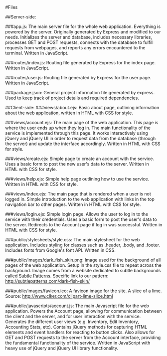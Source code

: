 #Files

##Server-side:

###app.js:
The main server file for the whole web application. Everything is powered by the server. Originally generated by Express and modified to our needs. Initializes the server and database, includes necessary libraries, processes GET and POST requests, connects with the database to fulfill requests from webpages, and reports any errors encountered to the terminal. Written in JavaScript.

###routes/index.js:
Routing file generated by Express for the index page. Written in JavaScript.

###routes/user.js:
Routing file generated by Express for the user page. Written in JavaScript.

###package.json:
General project information file generated by express. Used to keep track of project details and required dependencies.

##Client-side:
###views/about.ejs:
Basic about page, outlining information about the web application, written in HTML with CSS for style.

###views/account.ejs:
The main page of the web application. This page is where the user ends up when they log in. The main functionality of the service is implemented through this page. It works interactively using jQuery and jQuery UI in order to request data from the database (through the server) and update the interface accordingly. Written in HTML with CSS for style.

###views/create.ejs:
Simple page to create an account with the service. Uses a basic form to post the new user's data to the server. Written in HTML with CSS for style.

###views/help.ejs:
Simple help page outlining how to use the service. Written in HTML with CSS for style.

###views/index.ejs:
The main page that is rendered when a user is not logged in. Simple introduction to the web application with links in the top navigation bar to other pages. Written in HTML with CSS for style.

###views/login.ejs:
Simple login page. Allows the user to log in to the service with their credentials. Uses a basic form to post the user's data to the server. Redirects to the Account page if log in was successful. Written in HTML with CSS for style.

###public/stylesheets/style.css:
The main stylesheet for the web application. Includes styling for classes such as .header, .body, and .footer. Includes fonts from Google's font API. Written in CSS.

###public/images/dark_fish_skin.png:
Image used for the background of all pages of the web application. Setup in the style.css file to repeat across the background. Image comes from a website dedicated to subtle backgrounds called [Subtle Patterns](http://subtlepatterns.com/). Specific link to our pattern: http://subtlepatterns.com/dark-fish-skin/

###public/images/favicon.ico:
A favicon image for the site. A slice of a lime. Source: http://www.clker.com/clipart-lime-slice.html

###public/javascripts/account.js:
The main Javascript file for the web application. Powers the Account page, allowing for communication between the client and the server, and for user interaction with the service. Generates the different user views (e.g. Inventory, Edit Inventory, Accounting Stats, etc). Contains jQuery methods for capturing HTML elements and event handlers for reacting to button clicks. Also allows for GET and POST requests to the server from the Account interface, providing the fundamental functionality of the service. Written in JavaScript with heavy use of jQuery and jQuery UI library functionality.
